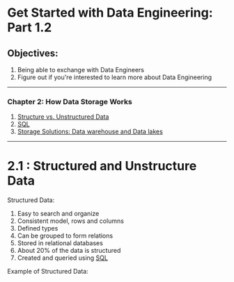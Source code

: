 # Get Started with Data Engineering: Part 1.2

## Objectives:
1. Being able to exchange with Data Engineers
2. Figure out if you're interested to learn more about Data Engineering
------------------------
### Chapter 2: How Data Storage Works
1. [Structure vs. Unstructured Data](#21-Structured-and-Unstructure-Data)
2. [SQL](#22-SQL)
3. [Storage Solutions: Data warehouse and Data lakes](#23-Storage-Solutions)

--------------------
# 2.1 : Structured and Unstructure Data

Structured Data:
1. Easy to search and organize
2. Consistent model, rows and columns
3. Defined types
4. Can be grouped to form relations
5. Stored in relational databases
6. About 20% of the data is structured
7. Created and queried using [SQL](#22-SQL)

Example of Structured Data:
[](https://github.com/Harsha2409/data-engineering-part1.2-blog/blob/main/images1.2/emp_table.PNG)
[](https://github.com/Harsha2409/data-engineering-part1.2-blog/blob/main/images1.2/region_table.PNG)
